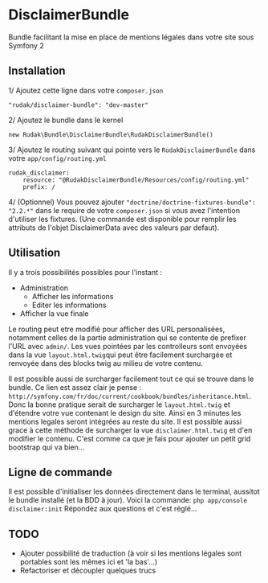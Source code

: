 # DisclaimerBundle

Bundle facilitant la mise en place de mentions légales dans votre site sous Symfony 2

## Installation

1/ Ajoutez cette ligne dans votre `composer.json`
```
"rudak/disclaimer-bundle": "dev-master"
```
2/ Ajoutez le bundle dans le kernel
```
new Rudak\Bundle\DisclaimerBundle\RudakDisclaimerBundle()
```
3/ Ajoutez le routing suivant qui pointe vers le `RudakDisclaimerBundle` dans votre `app/config/routing.yml`
```
rudak_disclaimer:
    resource: "@RudakDisclaimerBundle/Resources/config/routing.yml"
    prefix: /
```
4/ (Optionnel) Vous pouvez ajouter `"doctrine/doctrine-fixtures-bundle": "2.2.*"` dans le require de votre `composer.json` si vous avez l'intention d'utiliser les fixtures. (Une commande est disponible pour remplir les attributs de l'objet DisclaimerData avec des valeurs par defaut).
## Utilisation

Il y a trois possibilités possibles pour l'instant :

 - Administration
     - Afficher les informations
     - Editer les informations
 - Afficher la vue finale

Le routing peut etre modifié pour afficher des URL personalisées, notamment celles de la partie administration qui se contente de prefixer l'URL avec `admin/`.
Les vues pointées par les controlleurs sont envoyées dans la vue `layout.html.twig`qui peut être facilement surchargée et renvoyée dans des blocks twig au milieu de votre contenu.

Il est possible aussi de surcharger facilement tout ce qui se trouve dans le bundle. Ce lien est assez clair je pense : `http://symfony.com/fr/doc/current/cookbook/bundles/inheritance.html`. Donc la bonne pratique serait de surcharger le `layout.html.twig` et d'étendre votre vue contenant le design du site. Ainsi en 3 minutes les mentions legales seront intégrées au reste du site. Il est possible aussi grace à cette méthode de surcharger la vue `disclaimer.html.twig` et d'en modifier le contenu. C'est comme ca que je fais pour ajouter un petit grid bootstrap qui va bien...
## Ligne de commande
Il est possible d'initialiser les données directement dans le terminal, aussitot le bundle installé (et la BDD à jour).
Voici la commande:
```php app/console disclaimer:init```
Répondez aux questions et c'est réglé...


## TODO
 - Ajouter possibilité de traduction (à voir si les mentions légales sont portables sont les mêmes ici et 'la bas'...)
 - Refactoriser et découpler quelques trucs

